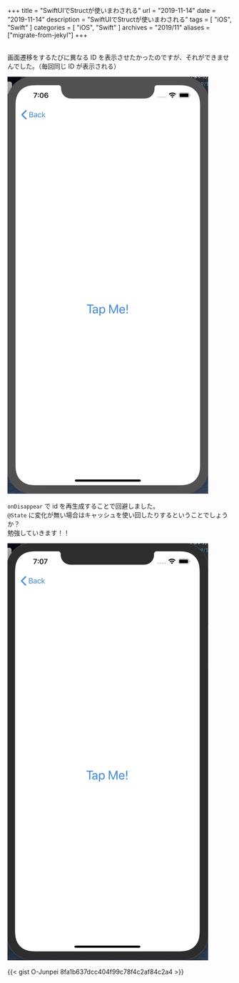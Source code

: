 +++
title =  "SwiftUIでStructが使いまわされる"
url = "2019-11-14"
date = "2019-11-14"
description = "SwiftUIでStructが使いまわされる"
tags = [
    "iOS", "Swift"
]
categories = [
    "iOS", "Swift"
]
archives = "2019/11"
aliases = ["migrate-from-jekyl"]
+++

<br>
画面遷移をするたびに異なる ID を表示させたかったのですが、それができませんでした。（毎回同じ ID が表示される）

![同じIDが表示される](1.gif)

`onDisappear` で id を再生成することで回避しました。  
`@State` に変化が無い場合はキャッシュを使い回したりするということでしょうか？   
勉強していきます！！

![同じIDが表示される](2.gif)

<!-- for swiswiswift.com responsive -->
<script async src="https://pagead2.googlesyndication.com/pagead/js/adsbygoogle.js"></script>
<ins class="adsbygoogle"
     style="display:block"
     data-ad-client="ca-pub-5587141252700968"
     data-ad-slot="1697863134"
     data-ad-format="auto"
     data-adtest="on"
     data-full-width-responsive="true"></ins>
<script>
     (adsbygoogle = window.adsbygoogle || []).push({});
</script>
<!-- for swiswiswift.com responsive -->

{{< gist O-Junpei 8fa1b637dcc404f99c78f4c2af84c2a4 >}}
